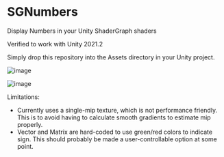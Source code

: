 # SGNumbers
Display Numbers in your Unity ShaderGraph shaders

Verified to work with Unity 2021.2

Simply drop this repository into the Assets directory in your Unity project.

![image](https://user-images.githubusercontent.com/28871759/126525335-fe50c951-3966-4a03-8ab9-fab7490d35d2.png)

![image](https://user-images.githubusercontent.com/28871759/126525411-bc96b5ad-8f0e-4766-8e98-0d11e3390c63.png)

Limitations:
- Currently uses a single-mip texture, which is not performance friendly. This is to avoid having to calculate smooth gradients to estimate mip properly.
- Vector and Matrix are hard-coded to use green/red colors to indicate sign.  This should probably be made a user-controllable option at some point.
